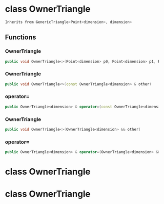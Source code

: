 # class OwnerTriangle


```cpp
Inherits from GenericTriangle<Point<dimension>, dimension>
```



## Functions

### OwnerTriangle

```cpp
public void OwnerTriangle<>(Point<dimension> p0, Point<dimension> p1, Point<dimension> p2)
```


### OwnerTriangle

```cpp
public void OwnerTriangle<>(const OwnerTriangle<dimension> & other)
```


### operator=

```cpp
public OwnerTriangle<dimension> & operator=(const OwnerTriangle<dimension> & other)
```


### OwnerTriangle

```cpp
public void OwnerTriangle<>(OwnerTriangle<dimension> && other)
```


### operator=

```cpp
public OwnerTriangle<dimension> & operator=(OwnerTriangle<dimension> && other)
```




# class OwnerTriangle

# class OwnerTriangle

